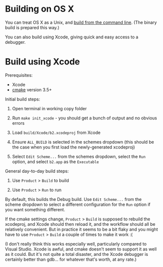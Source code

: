 # Building on OS X

You can treat OS X as a Unix, and
[build from the command line](./Building-on-Unix.md). (The binary
build is prepared this way.)

You can also build using Xcode, giving quick and easy access to a
debugger.

# Build using Xcode

Prerequisites:

* Xcode
* [cmake](https://cmake.org/) version 3.5+

Initial build steps:

1. Open terminal in working copy folder

2. Run `make init_xcode` - you should get a bunch of output and no
   obvious errors
   
3. Load `build/Xcode/b2.xcodeproj` from Xcode

4. Ensure `ALL_BUILD` is selected in the schemes dropdown (this should
   be the case when you first load the newly-generated xcodeproj)

5. Select `Edit Scheme...` from the schemes dropdown, select the `Run`
   option, and select `b2.app` as the `Executable`

General day-to-day build steps:

1. Use `Product` > `Build` to build

2. Use `Product` > `Run` to run

By default, this builds the Debug build. Use `Edit Scheme...` from the
scheme dropdown to select a different configuration for the `Run`
option if you want something different.

If the cmake settings change, `Product` > `Build` is supposed to
rebuild the xcodeproj, and Xcode should then reload it, and the
workflow should all be relatively convenient. But in practice it seems
to be a bit flaky and you might have to use `Product` > `Build` a
couple of times to make it work :(

(I don't really think this works especially well, particularly
compared to Visual Studio. Xcode is awful, and cmake doesn't seem to
support it as well as it could. But it's not quite a total disaster,
and the Xcode debugger is certainly better than gdb... for whatever
that's worth, at any rate.)
